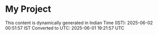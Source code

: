 # My Project

This content is dynamically generated in Indian Time (IST): 2025-06-02 00:51:57 IST
Converted to UTC: 2025-06-01 19:21:57 UTC
